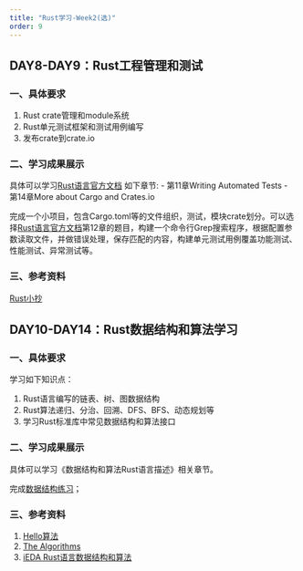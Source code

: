 ```yaml
---
title: "Rust学习-Week2(选)"
order: 9
---
```

## DAY8-DAY9：Rust工程管理和测试

### 一、具体要求

1. Rust crate管理和module系统
2. Rust单元测试框架和测试用例编写
3. 发布crate到crate.io


### 二、学习成果展示

具体可以学习[Rust语言官方文档](https://doc.rust-lang.org/book/) 如下章节:
    - 第11章Writing Automated Tests
    - 第14章More about Cargo and Crates.io

完成一个小项目，包含Cargo.toml等的文件组织，测试，模块crate划分。可以选择[Rust语言官方文档](https://doc.rust-lang.org/book/)第12章的题目，构建一个命令行Grep搜索程序，根据配置参数读取文件，并做错误处理，保存匹配的内容，构建单元测试用例覆盖功能测试、性能测试、异常测试等。

### 三、参考资料

[Rust小抄](https://cheats.rs/)

## DAY10-DAY14：Rust数据结构和算法学习

### 一、具体要求

学习如下知识点：

1. Rust语言编写的链表、树、图数据结构
2. Rust算法递归、分治、回溯、DFS、BFS、动态规划等
3. 学习Rust标准库中常见数据结构和算法接口


### 二、学习成果展示

具体可以学习《数据结构和算法Rust语言描述》相关章节。

完成[数据结构练习](https://gitee.com/oscc-project/iTraining/tree/master/Rust/Rust-Program-Assignment)；

### 三、参考资料

1. [Hello算法](https://github.com/krahets/hello-algo)
2. [The Algorithms](https://github.com/TheAlgorithms/Rust)
3. [iEDA Rust语言数据结构和算法](https://space.bilibili.com/1189298533/channel/seriesdetail?sid=3638328)
